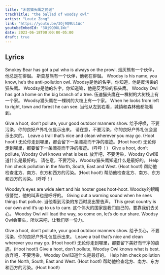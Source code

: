 ```yaml
---
title: "木兹猫头鹰之民谣"
trackTitle: "the ballad of woodsy owl"
artist: "Louie Zong"
link: "https://youtu.be/3Oj9Q9UL1Wc"
youtubeEmbedId: "3Oj9Q9UL1Wc"
date: 2023-06-18T00:00:00-05:00
draft: true
---
```


## Lyrics

Smokey Bear has got a pal who is always on the prowl.
<span class="target"><span class="original">烟灰熊有一个伙伴，他总是在徘徊。</span> <span class="correction">斯莫基熊有一个伙伴，他老在徘徊。</span></span>
Woodsy is his name, you know, he’s the anti-pollution owl.
<span class="target"><span class="original">Woodsy是他的名字，你知道，他是反污染的猫头鹰。</span> <span class="correction">Woodsy是他的名字，你知道嘛，他是反污染的猫头鹰。</span></span>
Woodsy Owl has got a home on the big branch of a tree.
<span class="target"><span class="original">伍迪猫头鹰在一棵树的大树枝上有一个家。</span> <span class="correction">Woodsy猫头鹰在一棵树的大枝上有一个家。</span></span>
When he looks from left to right, town and forest he can see.
<span class="target">当他从左到右看，城镇和森林他都能看到。</span>

Give a hoot, don’t pollute, your good outdoor manners show.
<span class="target"><span class="original">给予呼唤，不要污染，你的良好户外礼仪显示出来。</span> <span class="correction">请在意，不要污染，你的良好户外礼仪会显示出来的。</span></span>
Leave a trail that’s nice and clean wherever you may go. (Hoot hoot!)
<span class="target"><span class="original">无论你走到哪里，都会留下一条漂亮而干净的痕迹。(Hoot hoot!)</span> <span class="correction">无论你走到哪里，都要留下一条漂亮而干净的痕迹。（呼呼！）</span></span>
Give a hoot, don’t pollute, Woodsy Owl knows what is best.
<span class="target"><span class="original">放弃吧，不要污染，Woodsy Owl知道什么是最好的。</span> <span class="correction">请在意，不要污染，Woodsy猫头鹰知道什么是最好的。</span></span>
Help him check pollution in the North, South, East and West. (Hoot hoot!)
<span class="target"><span class="original">帮助他检查北方、南方、东方和西方的污染。(Hoot hoot!)</span> <span class="correction">帮助他检查北方、南方、东方和西方的污染。（呼呼！）</span></span>

Woodsy’s eyes are wide alert and his hooter goes hoot-hoot.
<span class="target">Woodsy的眼睛很警觉，他的叫声也是呼呼的。</span>
Giving out a warning sound when he sees things that pollute.
<span class="target">当他看到污染的东西时发出警告声。</span>
This great country is our own and it’s up to us to care.
<span class="target">这个伟大的国家是我们自己的，要靠我们去关心。</span>
Woodsy Owl will lead the way, so come on, let’s do our share.
<span class="target">Woodsy Owl会带头，所以来吧，让我们尽一份力。</span>

Give a hoot, don’t pollute, your good outdoor manners show.
<span class="target">给予关心，不要污染，你的良好户外礼仪显示出来。</span>
Leave a trail that’s nice and clean wherever you may go. (Hoot hoot!)
<span class="target">无论你走到哪里，都要留下美好而干净的痕迹。(Hoot hoot!)</span>
Give a hoot, don’t pollute, Woodsy Owl knows what is best.
<span class="target">放弃吧，不要污染，Woodsy Owl知道什么是最好的。</span>
Help him check pollution in the North, South, East and West. (Hoot hoot!)
<span class="target">帮助他检查北方、南方、东方和西方的污染。(Hoot hoot!)</span>

